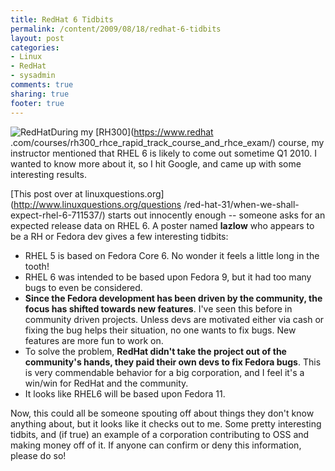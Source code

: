 ```yaml
---
title: RedHat 6 Tidbits
permalink: /content/2009/08/18/redhat-6-tidbits
layout: post
categories:
- Linux
- RedHat
- sysadmin
comments: true
sharing: true
footer: true
---
```

![RedHat](/assets/images/logo_rh_home.png)During my [RH300](https://www.redhat
.com/courses/rh300_rhce_rapid_track_course_and_rhce_exam/) course, my
instructor mentioned that RHEL 6 is likely to come out sometime Q1 2010. I
wanted to know more about it, so I hit Google, and came up with some
interesting results.

[This post over at linuxquestions.org](http://www.linuxquestions.org/questions
/red-hat-31/when-we-shall-expect-rhel-6-711537/) starts out innocently enough
-- someone asks for an expected release data on RHEL 6. A poster named
**lazlow** who appears to be a RH or Fedora dev gives a few interesting
tidbits:

  * RHEL 5 is based on Fedora Core 6. No wonder it feels a little long in the tooth!
  * RHEL 6 was intended to be based upon Fedora 9, but it had too many bugs to even be considered.
  * **Since the Fedora development has been driven by the community, the focus has shifted towards new features**. I've seen this before in community driven projects. Unless devs are motivated either via cash or fixing the bug helps their situation, no one wants to fix bugs. New features are more fun to work on.
  * To solve the problem, **RedHat didn't take the project out of the community's hands, they paid their own devs to fix Fedora bugs**. This is very commendable behavior for a big corporation, and I feel it's a win/win for RedHat and the community.
  * It looks like RHEL6 will be based upon Fedora 11.

Now, this could all be someone spouting off about things they don't know
anything about, but it looks like it checks out to me. Some pretty interesting
tidbits, and (if true) an example of a corporation contributing to OSS and
making money off of it. If anyone can confirm or deny this information, please
do so!

